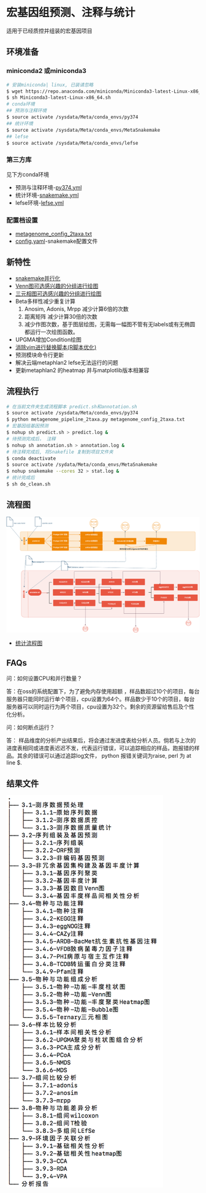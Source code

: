 # 宏基因组预测、注释与统计

适用于已经质控并组装的宏基因项目

## 环境准备
### miniconda2 或miniconda3
```sh
# 安装miniconda| linux, 已装请忽略
$ wget https://repo.anaconda.com/miniconda/Miniconda3-latest-Linux-x86_64.sh
$ sh Miniconda3-latest-Linux-x86_64.sh
# conda环境
## 预测与注释环境
$ source activate /sysdata/Meta/conda_envs/py374
## 统计环境
$ source activate /sysdata/Meta/conda_envs/MetaSnakemake
## lefse
$ source activate /sysdata/Meta/conda_envs/lefse
```
### 第三方库
见下方conda环境

- 预测与注释环境-[py374.yml](/conda_envs/py374.yml)
- 统计环境-[snakemake.yml](/conda_envs/snakemake.yml)
- lefse环境-[lefse.yml](/conda_envs/lefse.yml)

### 配置档设置
* [metagenome_config_2taxa.txt](/pipeline/metagenome_config_2taxa.md)
* [config.yaml](/pipeline/config.yaml)-snakemake配置文件
## 新特性
- [snakemake并行化](/script/snakemake.md)
- [Venn图可选感兴趣的分组进行绘图](/script/statistics/Venn.md)
- [三元相图可选感兴趣的分组进行绘图](/script/statistics/ternary.md)
- Beta多样性减少重复计算
    1. Anosim, Adonis, Mrpp 减少计算6倍的次数
    2. 距离矩阵 减少计算30倍的次数
    3. 减少作图次数，基于图层绘图，无需每一幅图不管有无labels或有无椭圆都运行一次绘图函数。
- UPGMA增加Condition绘图
- [消除vim进行替换脚本(R脚本优化)](/script/statistics/Rscript.md)
- 预测模块命令行更新
- 解决云端metaphlan2 lefse无法运行的问题
- 更新metaphlan2 的heatmap 并与matplotlib版本相兼容

## 流程执行
```sh
# 在当前文件夹生成流程脚本 predict.sh和annotation.sh
$ source activate /sysdata/Meta/conda_envs/py374
$ python metagenome_pipeline_2taxa.py metagenome_config_2taxa.txt
# 宏基因组基因预测
$ nohup sh predict.sh > predict.log &
# 待预测完成后， 注释
$ nohup sh annotation.sh > annotation.log &
# 待注释完成后, 将Snakefile 复制到项目文件夹
$ conda deactivate
$ source activate /sydata/Meta/conda_envs/MetaSnakemake
$ nohup snakemake --cores 32 > stat.log &
# 统计完成后
$ sh do_clean.sh
```
## 流程图
![流程图](/bpmn-with-drawio.png)
* [统计流程图](/pipeline/dag.pdf)

## FAQs
问：如何设置CPU和并行数量？

答：在oss的系统配置下，为了避免内存使用超额 ，样品数超过10个的项目，每台服务器只能同时运行单个项目，cpu设置为64个。样品数少于10个的项目，每台服务器可以同时运行为两个项目，cpu设置为32个。剩余的资源留给售后及个性化分析。

问：如何断点运行？

答： 样品维度的分析产出结果后，将会通过发进度表给分析人员。倘若与上次的进度表相同或进度表迟迟不发，代表运行错误，可以追踪相应的样品，跑报错的样品。其余的错误可以通过追踪log文件， python 报错关键词为raise, perl 为 at line $. 
## 结果文件
![文件架构](/template/文件架构.png)
